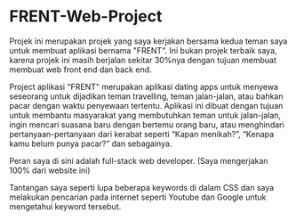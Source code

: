 # FRENT-Web-Project

Projek ini merupakan projek yang saya kerjakan bersama kedua teman saya untuk membuat aplikasi bernama "FRENT". Ini bukan projek terbaik saya, karena projek ini masih berjalan sekitar 30%nya dengan tujuan membuat membuat web front end dan back end.

Project aplikasi "FRENT" merupakan aplikasi dating apps untuk menyewa seseorang untuk dijadikan teman travelling, teman jalan-jalan, atau bahkan pacar dengan waktu penyewaan tertentu. Aplikasi ini dibuat dengan tujuan untuk membantu masyarakat yang membutuhkan teman untuk jalan-jalan, ingin mencari suasana baru dengan bertemu orang baru, atau menghindari pertanyaan-pertanyaan dari kerabat seperti “Kapan menikah?”, “Kenapa kamu belum punya pacar?” dan sebagainya.

Peran saya di sini adalah full-stack web developer. (Saya mengerjakan 100% dari website ini)

Tantangan saya seperti lupa beberapa keywords di dalam CSS dan saya melakukan pencarian pada internet seperti Youtube dan Google untuk mengetahui keyword tersebut.
